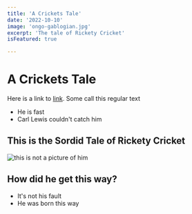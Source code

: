 ```yaml
---
title: 'A Crickets Tale'
date: '2022-10-10'
image: 'ongo-gablogian.jpg'
excerpt: 'The tale of Rickety Cricket'
isFeatured: true

---
```

# A Crickets Tale

Here is a link to [link](https://www.google.ca). Some call this regular text

- He is fast
- Carl Lewis couldn't catch him


## This is the Sordid Tale of Rickety Cricket

![this is not a picture of him](/images/a-crickets-tale/ongo-gablogian.jpg)

## How did he get this way?

- It's not his fault
- He was born this way